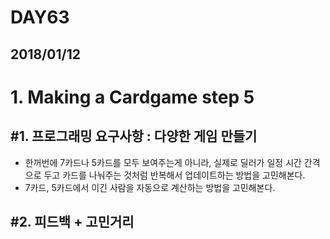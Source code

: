 # DAY63

## 2018/01/12

# 1. Making a Cardgame step 5

## #1. 프로그래밍 요구사항 : 다양한 게임 만들기
  - 한꺼번에 7카드나 5카드를 모두 보여주는게 아니라, 실제로 딜러가 일정 시간 간격으로 두고 카드를 나눠주는 것처럼 반복해서 업데이트하는 방법을 고민해본다.
  - 7카드, 5카드에서 이긴 사람을 자동으로 계산하는 방법을 고민해본다.

## #2. 피드백 + 고민거리
